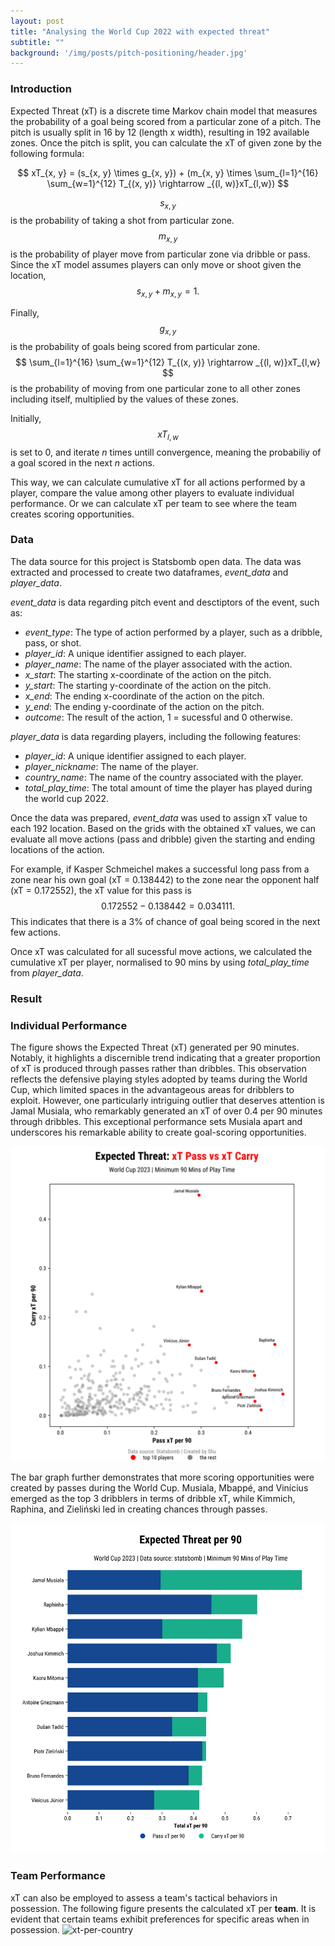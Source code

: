 ```yaml
---
layout: post
title: "Analysing the World Cup 2022 with expected threat"
subtitle: ""
background: '/img/posts/pitch-positioning/header.jpg'
---
```

### Introduction 

Expected Threat (xT) is a discrete time Markov chain model that measures the probability of a goal being scored from a particular zone of a pitch. The pitch is usually split in 16 by 12 (length x width), resulting in 192 available zones. 
Once the pitch is split, you can calculate the xT of given zone by the following formula: 

$$
xT_{x, y} = (s_{x, y} \times g_{x, y}) + (m_{x, y} \times \sum_{l=1}^{16} \sum_{w=1}^{12} T_{(x, y)} \rightarrow _{(l, w)}xT_{l,w})
$$

$$
s_{x, y}
$$
is the probability of taking a shot from particular zone.
$$
m_{x, y}
$$
is the probability of player move from particular zone via dribble or pass. Since the xT model assumes players can only move or shoot given the location, 
$$
s_{x, y} + m_{x, y} = 1.
$$

Finally, 
$$
 g_{x, y}
$$
is the probability of goals being scored from particular zone. 
$$
\sum_{l=1}^{16} \sum_{w=1}^{12} T_{(x, y)} \rightarrow _{(l, w)}xT_{l,w}
$$
is the probability of moving from one particular zone to all other zones including itself, multiplied by the values of these zones. 

Initially, 
$$
xT_{l,w} 
$$
is set to 0, and iterate *n* times untill convergence, meaning the probabiliy of a goal scored in the next *n* actions.

This way, we can calculate cumulative xT for all actions performed by a player, compare the value among other players to evaluate individual performance. Or we can calculate xT per team to see where the team creates scoring opportunities. 

### Data 
The data source for this project is Statsbomb open data. The data was extracted and processed to create two dataframes, *event_data* and *player_data*.

*event_data* is data regarding pitch event and desctiptors of the event, such as:

* *event_type*: The type of action performed by a player, such as a dribble, pass, or shot.
* *player_id*: A unique identifier assigned to each player.
* *player_name*: The name of the player associated with the action.
* *x_start*: The starting x-coordinate of the action on the pitch.
* *y_start*: The starting y-coordinate of the action on the pitch.
* *x_end*: The ending x-coordinate of the action on the pitch.
* *y_end*: The ending y-coordinate of the action on the pitch.
* *outcome*: The result of the action, 1 = sucessful and 0 otherwise.

*player_data* is data regarding players, including the following features:

* *player_id*: A unique identifier assigned to each player.
* *player_nickname*: The name of the player.
* *country_name*: The name of the country associated with the player.
* *total_play_time*: The total amount of time the player has played during the world cup 2022. 

Once the data was prepared, *event_data* was used to assign xT value to each 192 location. Based on the grids with the obtained xT values, we can evaluate all move actions (pass and dribble) given the starting and ending locations of the action. 

For example, if Kasper Schmeichel makes a successful long pass from a zone near his own goal (xT = 0.138442) to the zone near the opponent half (xT = 0.172552), the xT value for this pass is 
$$
0.172552 - 0.138442 = 0.034111.
$$
This indicates that there is a 3% of chance of goal being scored in the next few actions.

Once xT was calculated for all sucessful move actions, we calculated the cumulative xT per player, normalised to 90 mins by using *total_play_time* from *player_data*. 

### Result
### Individual Performance
The figure shows the Expected Threat (xT) generated per 90 minutes. Notably, it highlights a discernible trend indicating that a greater proportion of xT is produced through passes rather than dribbles. This observation reflects the defensive playing styles adopted by teams during the World Cup, which limited spaces in the advantageous areas for dribblers to exploit. However, one particularly intriguing outlier that deserves attention is Jamal Musiala, who remarkably generated an xT of over 0.4 per 90 minutes through dribbles. This exceptional performance sets Musiala apart and underscores his remarkable ability to create goal-scoring opportunities.

![xt-per-player](/img/posts/world-cup/expected-threat-player.png)

The bar graph further demonstrates that more scoring opportunities were created by passes during the World Cup. Musiala, Mbappé, and Vinícius emerged as the top 3 dribblers in terms of dribble xT, while Kimmich, Raphina, and Zieliński led in creating chances through passes.

![xt-per-player-bar](/img/posts/world-cup/expected-threat-player-bar.png)

### Team Performance 

xT can also be employed to assess a team's tactical behaviors in possession. The following figure presents the calculated xT per **team**. It is evident that certain teams exhibit preferences for specific areas when in possession.
![xt-per-country](/img/posts/world-cup/xt-per-country.png)
